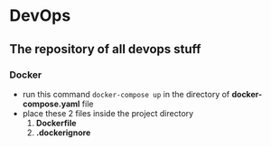 # DevOps
## The repository of all devops stuff

### Docker
- run this command `docker-compose up` in the directory of **docker-compose.yaml** file
- place these 2 files inside the project directory
  1. **Dockerfile**
  2. **.dockerignore**
